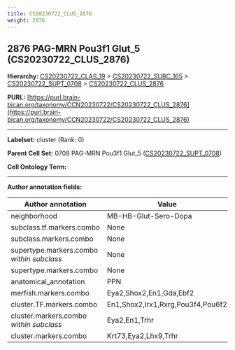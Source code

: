 ```yaml
---
title: CS20230722_CLUS_2876
weight: 2876
---
```

## 2876 PAG-MRN Pou3f1 Glut_5 (CS20230722_CLUS_2876)
<b>Hierarchy: </b>
[CS20230722_CLAS_19](../CS20230722_CLAS_19) >
[CS20230722_SUBC_165](../CS20230722_SUBC_165) >
[CS20230722_SUPT_0708](../CS20230722_SUPT_0708) >
[CS20230722_CLUS_2876](../CS20230722_CLUS_2876)

**PURL:** [https://purl.brain-bican.org/taxonomy/CCN20230722/CS20230722_CLUS_2876](https://purl.brain-bican.org/taxonomy/CCN20230722/CS20230722_CLUS_2876)

---


**Labelset:** cluster (Rank: 0)

**Parent Cell Set:** 0708 PAG-MRN Pou3f1 Glut_5 ([CS20230722_SUPT_0708](../CS20230722_SUPT_0708))



**Cell Ontology Term:** 

[MARKER GENES.]: #


---

[TRANSFERRED ANNOTATIONS.]: #


[AUTHOR ANNOTATION FIELDS.]: #


**Author annotation fields:**

| Author annotation | Value |
|-------------------|-------|
|neighborhood|MB-HB-Glut-Sero-Dopa|
|subclass.tf.markers.combo|None|
|subclass.markers.combo|None|
|supertype.markers.combo _within subclass_|None|
|supertype.markers.combo|None|
|anatomical_annotation|PPN|
|merfish.markers.combo|Eya2,Shox2,En1,Gda,Ebf2|
|cluster.TF.markers.combo|En1,Shox2,Irx1,Rxrg,Pou3f4,Pou6f2|
|cluster.markers.combo _within subclass_|Eya2,En1,Trhr|
|cluster.markers.combo|Krt73,Eya2,Lhx9,Trhr|
